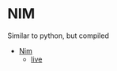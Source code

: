 NIM
===

Similar to python, but compiled
* [Nim](https://nim-lang.org/)
    * [live](https://play.nim-lang.org/#ix=2lK1)